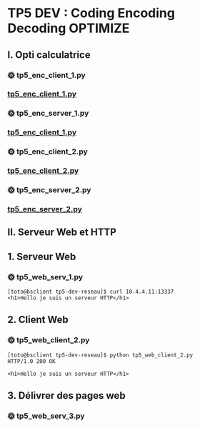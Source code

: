 # TP5 DEV : Coding Encoding Decoding OPTIMIZE

## I. Opti calculatrice

### 🌞 tp5_enc_client_1.py
### [tp5_enc_client_1.py](https://github.com/thomascrecy/tp5-dev-reseau/blob/main/tp5_enc_client_1.py)

### 🌞 tp5_enc_server_1.py
### [tp5_enc_client_1.py](https://github.com/thomascrecy/tp5-dev-reseau/blob/main/tp5_enc_server_1.py)

### 🌞 tp5_enc_client_2.py
### [tp5_enc_client_2.py](https://github.com/thomascrecy/tp5-dev-reseau/blob/main/tp5_enc_client_2.py)

### 🌞 tp5_enc_server_2.py
### [tp5_enc_server_2.py](https://github.com/thomascrecy/tp5-dev-reseau/blob/main/tp5_enc_server_2.py)

## II. Serveur Web et HTTP

## 1. Serveur Web
### 🌞 tp5_web_serv_1.py
```
[toto@bsclient tp5-dev-reseau]$ curl 10.4.4.11:13337
<h1>Hello je suis un serveur HTTP</h1>
```
## 2. Client Web
### 🌞 tp5_web_client_2.py
```
[toto@bsclient tp5-dev-reseau]$ python tp5_web_client_2.py
HTTP/1.0 200 OK

<h1>Hello je suis un serveur HTTP</h1>
```

## 3. Délivrer des pages web
### 🌞 tp5_web_serv_3.py
```

```